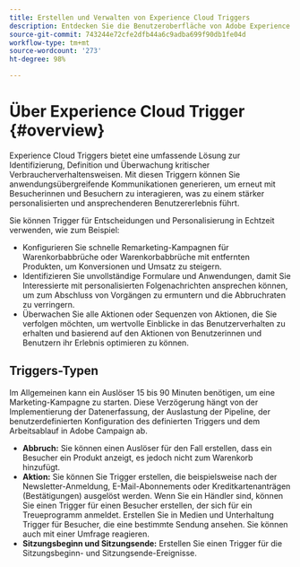 ```yaml
---
title: Erstellen und Verwalten von Experience Cloud Triggers
description: Entdecken Sie die Benutzeroberfläche von Adobe Experience Cloud Triggers
source-git-commit: 743244e72cfe2dfb44a6c9adba699f90db1fe04d
workflow-type: tm+mt
source-wordcount: '273'
ht-degree: 98%

---
```


# Über Experience Cloud Trigger {#overview}

Experience Cloud Triggers bietet eine umfassende Lösung zur Identifizierung, Definition und Überwachung kritischer Verbraucherverhaltensweisen. Mit diesen Triggern können Sie anwendungsübergreifende Kommunikationen generieren, um erneut mit Besucherinnen und Besuchern zu interagieren, was zu einem stärker personalisierten und ansprechenderen Benutzererlebnis führt.

Sie können Trigger für Entscheidungen und Personalisierung in Echtzeit verwenden, wie zum Beispiel:

* Konfigurieren Sie schnelle Remarketing-Kampagnen für Warenkorbabbrüche oder Warenkorbabbrüche mit entfernten Produkten, um Konversionen und Umsatz zu steigern.
* Identifizieren Sie unvollständige Formulare und Anwendungen, damit Sie Interessierte mit personalisierten Folgenachrichten ansprechen können, um zum Abschluss von Vorgängen zu ermuntern und die Abbruchraten zu verringern.
* Überwachen Sie alle Aktionen oder Sequenzen von Aktionen, die Sie verfolgen möchten, um wertvolle Einblicke in das Benutzerverhalten zu erhalten und basierend auf den Aktionen von Benutzerinnen und Benutzern ihr Erlebnis optimieren zu können.

## Triggers-Typen

Im Allgemeinen kann ein Auslöser 15 bis 90 Minuten benötigen, um eine Marketing-Kampagne zu starten. Diese Verzögerung hängt von der Implementierung der Datenerfassung, der Auslastung der Pipeline, der benutzerdefinierten Konfiguration des definierten Triggers und dem Arbeitsablauf in Adobe Campaign ab.

* **Abbruch:** Sie können einen Auslöser für den Fall erstellen, dass ein Besucher ein Produkt anzeigt, es jedoch nicht zum Warenkorb hinzufügt.
* **Aktion:** Sie können Sie Trigger erstellen, die beispielsweise nach der Newsletter-Anmeldung, E-Mail-Abonnements oder Kreditkartenanträgen (Bestätigungen) ausgelöst werden. Wenn Sie ein Händler sind, können Sie einen Trigger für einen Besucher erstellen, der sich für ein Treueprogramm anmeldet. Erstellen Sie in Medien und Unterhaltung Trigger für Besucher, die eine bestimmte Sendung ansehen. Sie können auch mit einer Umfrage reagieren.
* **Sitzungsbeginn und Sitzungsende:** Erstellen Sie einen Trigger für die Sitzungsbeginn- und Sitzungsende-Ereignisse.


